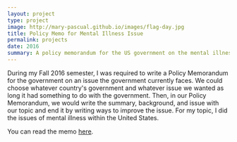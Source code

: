 ```yaml
---
layout: project
type: project
image: http://mary-pascual.github.io/images/flag-day.jpg
title: Policy Memo for Mental Illness Issue
permalink: projects
date: 2016
summary: A policy memorandum for the US government on the mental illness.
---
```


During my Fall 2016 semester, I was required to write a Policy Memorandum for the government on an issue the government currently faces.  We could choose whatever country's government and whatever issue we wanted as long it had something to do with the government.  Then, in our Policy Memorandum, we would write the summary, background, and issue with our topic and end it by writing ways to improve the issue.  For my topic, I did the issues of mental illness within the United States.


You can read the memo [here](http://mary-pascual.github.io/projects/PolicyMemorandum.pdf).
